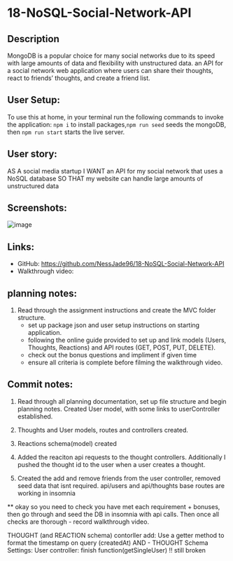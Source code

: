 # 18-NoSQL-Social-Network-API

## Description

MongoDB is a popular choice for many social networks due to its speed with large amounts of data and flexibility with unstructured data. an API for a social network web application where users can share their thoughts, react to friends’ thoughts, and create a friend list.

## User Setup:

To use this at home, in your terminal run the following commands to invoke the application: `npm i` to install packages,`npm run seed` seeds the mongoDB, then `npm run start` starts the live server.

## User story:

AS A social media startup
I WANT an API for my social network that uses a NoSQL database
SO THAT my website can handle large amounts of unstructured data

## Screenshots:

![image](./assets/images/)

## Links:

- GitHub: https://github.com/NessJade96/18-NoSQL-Social-Network-API
- Walkthrough video:

## planning notes:

1. Read through the assignment instructions and create the MVC folder structure.
   - set up package json and user setup instructions on starting application.
   - following the online guide provided to set up and link models (Users, Thoughts, Reactions) and API routes (GET, POST, PUT, DELETE).
   - check out the bonus questions and impliment if given time
   - ensure all criteria is complete before filming the walkthrough video.

## Commit notes:

1. Read through all planning documentation, set up file structure and begin planning notes. Created User model, with some links to userController established.

2. Thoughts and User models, routes and controllers created.

3. Reactions schema(model) created

4. Added the reaciton api requests to the thought controllers. Additionally I pushed the thought id to the user when a user creates a thought.

5. Created the add and remove friends from the user controller, removed seed data that isnt required. api/users and api/thoughts base routes are working in insomnia

\*\* okay so you need to check you have met each requirement + bonuses, then go through and seed the DB in insomnia with api calls.
Then once all checks are thorough - record walkthrough video.

THOUGHT (and REACTION schema) contorller add: Use a getter method to format the timestamp on query (createdAt) AND -
THOUGHT Schema Settings:
User controller: finish function(getSingleUser) !! still broken

